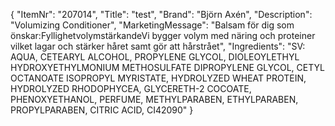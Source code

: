 {
  "ItemNr": "207014",
  "Title": "test",
  "Brand": "Björn Axén",
  "Description": "Volumizing Conditioner",
  "MarketingMessage": "Balsam för dig som önskar:FyllighetvolymstärkandeVi bygger volym med näring och proteiner vilket lagar och stärker håret samt gör att hårstrået",
  "Ingredients": "SV: AQUA, CETEARYL ALCOHOL, PROPYLENE GLYCOL, DIOLEOYLETHYL HYDROXYETHYLMONIUM METHOSULFATE  DIPROPYLENE GLYCOL, CETYL OCTANOATE  ISOPROPYL MYRISTATE, HYDROLYZED WHEAT PROTEIN, HYDROLYZED RHODOPHYCEA, GLYCERETH-2 COCOATE, PHENOXYETHANOL, PERFUME, METHYLPARABEN, ETHYLPARABEN, PROPYLPARABEN, CITRIC ACID, CI42090"
}